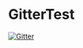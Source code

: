 # GitterTest

[![Gitter](https://badges.gitter.im/Join%20Chat.svg)](https://gitter.im/dictav/GitterTest?utm_source=badge&utm_medium=badge&utm_campaign=pr-badge&utm_content=badge)
